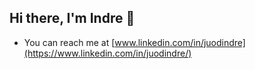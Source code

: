 ## Hi there, I'm **Indre** 👋
+ You can reach me at [www.linkedin.com/in/juodindre](https://www.linkedin.com/in/juodindre/)



<!--
**juodindre/juodindre** is a ✨ _special_ ✨ repository because its `README.md` (this file) appears on your GitHub profile.
_+ I'm currently studying at [www.freecodecamp.org/juodindre](https://www.freecodecamp.org/juodindre)_ <br>
_+ I’m currently working on my personal website. Live preview: https://juodindre.github.io/portfolio-website_ <br> 

Here are some ideas to get you started:

- 🔭 I’m currently working on ...
- 🌱 I’m currently learning ...
- 👯 I’m looking to collaborate on ...
- 🤔 I’m looking for help with ...
- 💬 Ask me about ...
- 📫 How to reach me: ...
- 😄 Pronouns: ...
- ⚡ Fun fact: ...
-->
